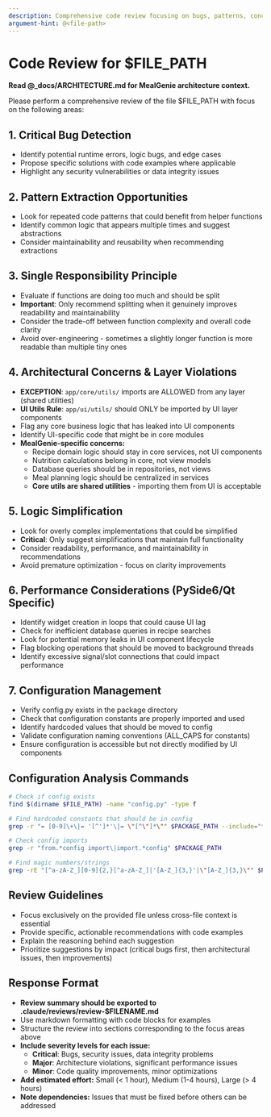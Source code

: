 ```yaml
---
description: Comprehensive code review focusing on bugs, patterns, concerns, and simplification
argument-hint: @<file-path>
---
```


# Code Review for $FILE_PATH
**Read @_docs/ARCHITECTURE.md for MealGenie architecture context.**

Please perform a comprehensive review of the file $FILE_PATH with focus on the following areas:

## 1. Critical Bug Detection
- Identify potential runtime errors, logic bugs, and edge cases
- Propose specific solutions with code examples where applicable
- Highlight any security vulnerabilities or data integrity issues

## 2. Pattern Extraction Opportunities
- Look for repeated code patterns that could benefit from helper functions
- Identify common logic that appears multiple times and suggest abstractions
- Consider maintainability and reusability when recommending extractions

## 3. Single Responsibility Principle
- Evaluate if functions are doing too much and should be split
- **Important**: Only recommend splitting when it genuinely improves readability and maintainability
- Consider the trade-off between function complexity and overall code clarity
- Avoid over-engineering - sometimes a slightly longer function is more readable than multiple tiny ones

## 4. Architectural Concerns & Layer Violations
- **EXCEPTION**: `app/core/utils/` imports are ALLOWED from any layer (shared utilities)
- **UI Utils Rule**: `app/ui/utils/` should ONLY be imported by UI layer components
- Flag any core business logic that has leaked into UI components
- Identify UI-specific code that might be in core modules
- **MealGenie-specific concerns:**
  - Recipe domain logic should stay in core services, not UI components
  - Nutrition calculations belong in core, not view models
  - Database queries should be in repositories, not views
  - Meal planning logic should be centralized in services
  - **Core utils are shared utilities** - importing them from UI is acceptable

## 5. Logic Simplification
- Look for overly complex implementations that could be simplified
- **Critical**: Only suggest simplifications that maintain full functionality
- Consider readability, performance, and maintainability in recommendations
- Avoid premature optimization - focus on clarity improvements

## 6. Performance Considerations (PySide6/Qt Specific)
- Identify widget creation in loops that could cause UI lag
- Check for inefficient database queries in recipe searches
- Look for potential memory leaks in UI component lifecycle
- Flag blocking operations that should be moved to background threads
- Identify excessive signal/slot connections that could impact performance

## 7. Configuration Management
- Verify config.py exists in the package directory
- Check that configuration constants are properly imported and used
- Identify hardcoded values that should be moved to config
- Validate configuration naming conventions (ALL_CAPS for constants)
- Ensure configuration is accessible but not directly modified by UI components

## Configuration Analysis Commands
```bash
# Check if config exists
find $(dirname $FILE_PATH) -name "config.py" -type f

# Find hardcoded constants that should be in config
grep -r "= [0-9]\+\|= '[^']*'\|= \"[^\"]*\"" $PACKAGE_PATH --include="*.py" | grep -v config.py

# Check config imports
grep -r "from.*config import\|import.*config" $PACKAGE_PATH

# Find magic numbers/strings
grep -rE "[^a-zA-Z_][0-9]{2,}[^a-zA-Z_]|'[A-Z_]{3,}'|\"[A-Z_]{3,}\"" $PACKAGE_PATH --include="*.py"
```

## Review Guidelines
- Focus exclusively on the provided file unless cross-file context is essential
- Provide specific, actionable recommendations with code examples
- Explain the reasoning behind each suggestion
- Prioritize suggestions by impact (critical bugs first, then architectural issues, then improvements)

## Response Format
- **Review summary should be exported to .claude/reviews/review-$FILENAME.md**
- Use markdown formatting with code blocks for examples
- Structure the review into sections corresponding to the focus areas above
- **Include severity levels for each issue:**
  - **Critical**: Bugs, security issues, data integrity problems
  - **Major**: Architecture violations, significant performance issues
  - **Minor**: Code quality improvements, minor optimizations
- **Add estimated effort:** Small (< 1 hour), Medium (1-4 hours), Large (> 4 hours)
- **Note dependencies:** Issues that must be fixed before others can be addressed
